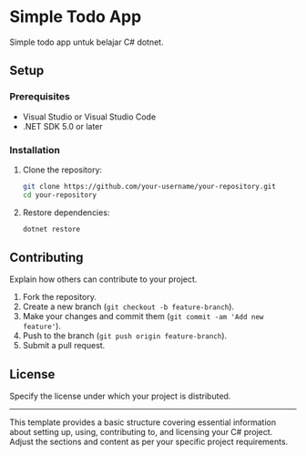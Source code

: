 # Simple Todo App

Simple todo app untuk belajar C# dotnet.

## Setup

### Prerequisites

- Visual Studio or Visual Studio Code
- .NET SDK 5.0 or later

### Installation

1. Clone the repository:

   ```bash
   git clone https://github.com/your-username/your-repository.git
   cd your-repository
   ```

2. Restore dependencies:

   ```bash
   dotnet restore
   ```

## Contributing

Explain how others can contribute to your project.

1. Fork the repository.
2. Create a new branch (`git checkout -b feature-branch`).
3. Make your changes and commit them (`git commit -am 'Add new feature'`).
4. Push to the branch (`git push origin feature-branch`).
5. Submit a pull request.

## License

Specify the license under which your project is distributed.

---

This template provides a basic structure covering essential information about setting up, using, contributing to, and licensing your C# project. Adjust the sections and content as per your specific project requirements.
